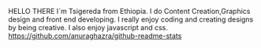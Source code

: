 HELLO THERE
I´m Tsigereda from Ethiopia. I do Content Creation,Graphics design and front end developing. I really enjoy coding and creating designs by being creative.
I also enjoy javascript and css.
https://github.com/anuraghazra/github-readme-stats
